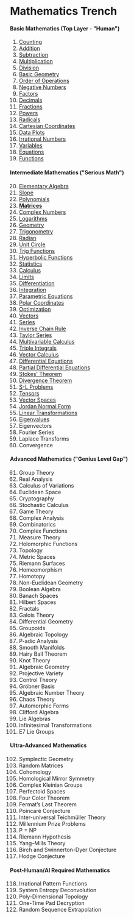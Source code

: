 # **Mathematics Trench**

#### **Basic Mathematics (Top Layer - "Human")**
1. [Counting](https://github.com/aw-junaid/Quantum-Mechanics/blob/main/Math%20101/articles/Counting.md)
2. [Addition](https://github.com/aw-junaid/Quantum-Mechanics/blob/main/Math%20101/articles/Addition.md)
3. [Subtraction](https://github.com/aw-junaid/Quantum-Mechanics/blob/main/Math%20101/articles/Subtraction.md)
4. [Multiplication](https://github.com/aw-junaid/Quantum-Mechanics/blob/main/Math%20101/articles/Multiplication.md)
5. [Division](https://github.com/aw-junaid/Quantum-Mechanics/blob/main/Math%20101/articles/Division.md)
6. [Basic Geometry](https://github.com/aw-junaid/Quantum-Mechanics/blob/main/Math%20101/articles/Basic%20Geometry.md)
7. [Order of Operations](https://github.com/aw-junaid/Quantum-Mechanics/blob/main/Math%20101/articles/Order%20of%20Operations.md)
8. [Negative Numbers](https://github.com/aw-junaid/Quantum-Mechanics/blob/main/Math%20101/articles/Negative%20Numbers.md)
9. [Factors](https://github.com/aw-junaid/Quantum-Mechanics/blob/main/Math%20101/articles/Factors.md)
10. [Decimals](https://github.com/aw-junaid/Quantum-Mechanics/blob/main/Math%20101/articles/Decimals.md)
11. [Fractions](https://github.com/aw-junaid/Quantum-Mechanics/blob/main/Math%20101/articles/Fractions.md)
12. [Powers](https://github.com/aw-junaid/Quantum-Mechanics/blob/main/Math%20101/articles/Powers.md)
13. [Radicals](https://github.com/aw-junaid/Quantum-Mechanics/blob/main/Math%20101/articles/Radicals.md)
14. [Cartesian Coordinates](https://github.com/aw-junaid/Quantum-Mechanics/blob/main/Math%20101/articles/Cartesian%20Coordinates.md)
15. [Data Plots](https://github.com/aw-junaid/Quantum-Mechanics/blob/main/Math%20101/articles/Data%20Plots.md)
16. [Irrational Numbers](https://github.com/aw-junaid/Quantum-Mechanics/blob/main/Math%20101/articles/Irrational%20Numbers.md)
17. [Variables](https://github.com/aw-junaid/Quantum-Mechanics/blob/main/Math%20101/articles/Variables.md)
18. [Equations](https://github.com/aw-junaid/Quantum-Mechanics/blob/main/Math%20101/articles/Equations.md)
19. [Functions](https://github.com/aw-junaid/Quantum-Mechanics/blob/main/Math%20101/articles/Functions.md)

#### **Intermediate Mathematics ("Serious Math")**
20. [Elementary Algebra](https://github.com/aw-junaid/Quantum-Mechanics/blob/main/Math%20101/articles/Elementary%20Algebra.md)
21. [Slope](https://github.com/aw-junaid/Quantum-Mechanics/blob/main/Math%20101/articles/Slope.md)
22. [Polynomials](https://github.com/aw-junaid/Quantum-Mechanics/blob/main/Math%20101/articles/Polynomials.md)
23. [**Matrices**](https://github.com/aw-junaid/Quantum-Mechanics/blob/main/Math%20101/articles/Matrices.md)
24. [Complex Numbers](https://github.com/aw-junaid/Quantum-Mechanics/blob/main/Math%20101/articles/Complex%20Numbers.md)
25. [Logarithms](https://github.com/aw-junaid/Quantum-Mechanics/blob/main/Math%20101/articles/Logarithms.md)
26. [Geometry](https://github.com/aw-junaid/Quantum-Mechanics/blob/main/Math%20101/articles/Geometry.md)
27. [Trigonometry](https://github.com/aw-junaid/Quantum-Mechanics/blob/main/Math%20101/articles/Trigonometry.md)
28. [Radian](https://github.com/aw-junaid/Quantum-Mechanics/blob/main/Math%20101/articles/Radian.md)
29. [Unit Circle](https://github.com/aw-junaid/Quantum-Mechanics/blob/main/Math%20101/articles/Unit%20Circle.md)
30. [Trig Functions](https://github.com/aw-junaid/Quantum-Mechanics/blob/main/Math%20101/articles/Trig%20Functions.md)
31. [Hyperbolic Functions](https://github.com/aw-junaid/Quantum-Mechanics/blob/main/Math%20101/articles/Hyperbolic%20Functions.md)
32. [Statistics](https://github.com/aw-junaid/Quantum-Mechanics/blob/main/Math%20101/articles/Statistics.md)
33. [Calculus](https://github.com/aw-junaid/Quantum-Mechanics/blob/main/Math%20101/articles/Calculus.md)
34. [Limits](https://github.com/aw-junaid/Quantum-Mechanics/blob/main/Math%20101/articles/Limits.md)
35. [Differentiation](https://github.com/aw-junaid/Quantum-Mechanics/blob/main/Math%20101/articles/Differentiation.md)
36. [Integration](https://github.com/aw-junaid/Quantum-Mechanics/blob/main/Math%20101/articles/Integration.md)
37. [Parametric Equations](https://github.com/aw-junaid/Quantum-Mechanics/blob/main/Math%20101/articles/Parametric%20Equations.md)
38. [Polar Coordinates](https://github.com/aw-junaid/Quantum-Mechanics/blob/main/Math%20101/articles/Polar%20Coordinates.md)
39. [Optimization](https://github.com/aw-junaid/Quantum-Mechanics/blob/main/Math%20101/articles/Optimization.md)
40. [Vectors](https://github.com/aw-junaid/Quantum-Mechanics/blob/main/Math%20101/articles/Vectors.md)
41. [Series](https://github.com/aw-junaid/Quantum-Mechanics/blob/main/Math%20101/articles/Series.md)
42. [Inverse Chain Rule](https://github.com/aw-junaid/Quantum-Mechanics/blob/main/Math%20101/articles/Inverse%20Chain%20Rule.md)
43. [Taylor Series](https://github.com/aw-junaid/Quantum-Mechanics/blob/main/Math%20101/articles/Taylor%20Series.md)
44. [Multivariable Calculus](https://github.com/aw-junaid/Quantum-Mechanics/blob/main/Math%20101/articles/Multivariable%20Calculus.md)
45. [Triple Integrals](https://github.com/aw-junaid/Quantum-Mechanics/blob/main/Math%20101/articles/Triple%20Integrals.md)
46. [Vector Calculus](https://github.com/aw-junaid/Quantum-Mechanics/blob/main/Math%20101/articles/Vector%20Calculus.md)
47. [Differential Equations](https://github.com/aw-junaid/Quantum-Mechanics/blob/main/Math%20101/articles/Differential%20Equations.md)
48. [Partial Differential Equations](https://github.com/aw-junaid/Quantum-Mechanics/blob/main/Math%20101/articles/Partial%20Differential%20Equations.md)
49. [Stokes' Theorem](https://github.com/aw-junaid/Quantum-Mechanics/blob/main/Math%20101/articles/Stokes'%20Theorem.md)
50. [Divergence Theorem](https://github.com/aw-junaid/Quantum-Mechanics/blob/main/Math%20101/articles/Divergence%20Theorem.md)
51. [S-L Problems](https://github.com/aw-junaid/Quantum-Mechanics/blob/main/Math%20101/articles/2/S-L%20Problems.md)
52. [Tensors](https://github.com/aw-junaid/Quantum-Mechanics/blob/main/Math%20101/articles/2/Tensors.md)
53. [Vector Spaces](https://github.com/aw-junaid/Quantum-Mechanics/blob/main/Math%20101/articles/2/Vector%20Spaces.md)
54. [Jordan Normal Form](https://github.com/aw-junaid/Quantum-Mechanics/blob/main/Math%20101/articles/2/Jordan%20Normal%20Form.md)
55. [Linear Transformations](https://github.com/aw-junaid/Quantum-Mechanics/blob/main/Math%20101/articles/2/Linear%20Transformations.md)
56. [Eigenvalues](https://github.com/aw-junaid/Quantum-Mechanics/blob/main/Math%20101/articles/2/Eigenvalues.md)
57. Eigenvectors
58. Fourier Series
59. Laplace Transforms
60. Convergence

#### **Advanced Mathematics ("Genius Level Gap")**
61. Group Theory
62. Real Analysis
63. Calculus of Variations
64. Euclidean Space
65. Cryptography
66. Stochastic Calculus
67. Game Theory
68. Complex Analysis
69. Combinatorics
70. Complex Functions
71. Measure Theory
72. Holomorphic Functions
73. Topology
74. Metric Spaces
75. Riemann Surfaces
76. Homeomorphism
77. Homotopy
78. Non-Euclidean Geometry
79. Boolean Algebra
80. Banach Spaces
81. Hilbert Spaces
82. Fractals
83. Galois Theory
84. Differential Geometry
85. Groupoids
86. Algebraic Topology
87. P-adic Analysis
88. Smooth Manifolds
89. Hairy Ball Theorem
90. Knot Theory
91. Algebraic Geometry
92. Projective Variety
93. Control Theory
94. Gröbner Basis
95. Algebraic Number Theory
96. Chaos Theory
97. Automorphic Forms
98. Clifford Algebra
99. Lie Algebras
100. Infinitesimal Transformations
101. E7 Lie Groups

#### **Ultra-Advanced Mathematics**
102. Symplectic Geometry
103. Random Matrices
104. Cohomology
105. Homological Mirror Symmetry
106. Complex Kleinian Groups
107. Perfectoid Spaces
108. Four Color Theorem
109. Fermat’s Last Theorem
110. Poincaré Conjecture
111. Inter-universal Teichmüller Theory
112. Millennium Prize Problems
113. P = NP
114. Riemann Hypothesis
115. Yang–Mills Theory
116. Birch and Swinnerton-Dyer Conjecture
117. Hodge Conjecture

#### **Post-Human/AI Required Mathematics**
118. Irrational Pattern Functions
119. System Entropy Deconvolution
120. Poly-Dimensional Topology
121. One-Time Pad Decryption
122. Random Sequence Extrapolation
